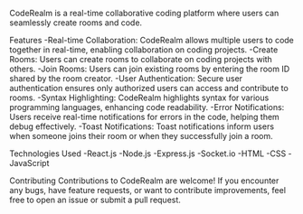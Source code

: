 CodeRealm is a real-time collaborative coding platform where users can seamlessly create rooms and code.

Features
-Real-time Collaboration: CodeRealm allows multiple users to code together in real-time, enabling collaboration on coding projects.
-Create Rooms: Users can create rooms to collaborate on coding projects with others.
-Join Rooms: Users can join existing rooms by entering the room ID shared by the room creator.
-User Authentication: Secure user authentication ensures only authorized users can access and contribute to rooms.
-Syntax Highlighting: CodeRealm highlights syntax for various programming languages, enhancing code readability.
-Error Notifications: Users receive real-time notifications for errors in the code, helping them debug effectively.
-Toast Notifications: Toast notifications inform users when someone joins their room or when they successfully join a room.

Technologies Used
-React.js
-Node.js
-Express.js
-Socket.io
-HTML
-CSS
-JavaScript

Contributing
Contributions to CodeRealm are welcome! If you encounter any bugs, have feature requests, or want to contribute improvements, feel free to open an issue or submit a pull request.
